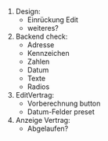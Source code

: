 1. Design:
   - Einrückung Edit
   - weiteres?
2. Backend check:
   - Adresse
   - Kennzeichen
   - Zahlen
   - Datum
   - Texte
   - Radios
3. EditVertrag:
   - Vorberechnung button
   - Datum-Felder preset
4. Anzeige Vertrag:
   - Abgelaufen?